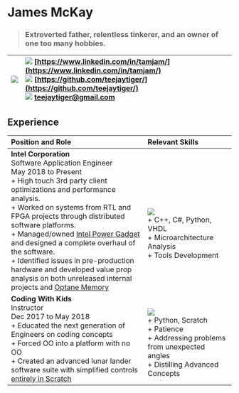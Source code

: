 # James McKay
> ### Extroverted father, relentless tinkerer, and an owner of one too many hobbies.

| ![](https://media-exp3.licdn.com/dms/image/C5603AQEQEa6jub-sFA/profile-displayphoto-shrink_100_100/0/1589820219984?e=1631145600&v=beta&t=DV4aZfw31chqo5CW8DDexDB1P4lHUcM-W4ukmby2gWE)  |  ![](https://cdn.exclaimer.com/Handbook%20Images/linkedin-icon_24x24.png) [https://www.linkedin.com/in/tamjam/](https://www.linkedin.com/in/tamjam/)  <br />  ![](https://files.softicons.com/download/social-media-icons/flat-gradient-social-icons-by-guilherme-lima/png/24x24/Github.png) [https://github.com/teejaytiger/](https://github.com/teejaytiger/) </br> ![](https://files.softicons.com/download/web-icons/web-2-icon-set-by-anders-bjarnle/png/24x24/gmail.png) [teejaytiger@gmail.com](mailto:teejaytiger@gmail.com) |
|--:|:--|

## Experience
|Position and Role | Relevant Skills| 
|:--|:--|
|**Intel Corporation**</br> Software Application Engineer </br> May 2018 to Present </br> + High touch 3rd party client optimizations and performance analysis. </br> + Worked on systems from RTL and FPGA projects through distributed software platforms. </br> + Managed/owned [Intel Power Gadget](https://software.intel.com/content/www/us/en/develop/articles/intel-power-gadget.html) and designed a complete overhaul of the software. </br> + Identified issues in pre-production hardware and developed value prop analysis on both unreleased internal projects and [Optane Memory](https://www.intel.com/content/www/us/en/products/details/memory-storage/optane-memory.html)|&nbsp; &nbsp; &nbsp; &nbsp; &nbsp; &nbsp; &nbsp; &nbsp; &nbsp; &nbsp; &nbsp; &nbsp; &nbsp; &nbsp; &nbsp;&nbsp; &nbsp; &nbsp; &nbsp; &nbsp; &nbsp; &nbsp; &nbsp; &nbsp; &nbsp; &nbsp; &nbsp; &nbsp; &nbsp; &nbsp; &nbsp; &nbsp; &nbsp; &nbsp; &nbsp; &nbsp;&nbsp; &nbsp; &nbsp; &nbsp; &nbsp; &nbsp; &nbsp; &nbsp; &nbsp; &nbsp; &nbsp; &nbsp; </br> ![](https://media-exp3.licdn.com/dms/image/C560BAQGpvWtEtj9oTQ/company-logo_100_100/0/1625151708870?e=1633564800&v=beta&t=K6lXYep6_spB6PFY-hUQo4inUD985eydAKSHxMv1B7U)</br> + C++, C#, Python, VHDL </br> + Microarchitecture Analysis </br> + Tools Development | 
|**Coding With Kids** </br> Instructor </br> Dec 2017 to May 2018 </br> + Educated the next generation of Engineers on coding concepts </br> + Forced OO into a platform with no OO </br> + Created an advanced lunar lander software suite with simplified controls [entirely in Scratch](https://scratch.mit.edu/projects/547309481/) | </br> ![](https://media-exp3.licdn.com/dms/image/C560BAQEfSARyNIXG6w/company-logo_100_100/0/1585970342604?e=1633564800&v=beta&t=pr-lGZQOEc4JoKl6mzQIAY8uDwkFgs7lkK18LAXBdBk) </br> + Python, Scratch </br> + Patience </br> + Addressing problems from unexpected angles </br> + Distilling Advanced Concepts | 
